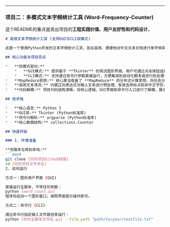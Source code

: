
---

### **项目二：多模式文本字频统计工具 (Word-Frequency-Counter)**

这个README的重点是突出项目的**工程实践价值、用户友好性和代码设计**。

```markdown
# 高效文本字频统计工具 (支持GUI与CLI双模式)

这是一个使用Python开发的文本字频统计工具，旨在高效、便捷地对中文文本文档进行单字频率分析。项目最大的特点是同时提供了图形用户界面（GUI）和命令行界面（CLI），满足不同场景下的使用需求。

## 核心功能与项目亮点

*   **双模式驱动:**
    *   **GUI模式:** 提供基于 **Tkinter** 的简洁图形界面，用户可通过点击按钮选择文件、执行分析并查看结果，无需任何编程知识。
    *   **CLI模式:** 支持通过命令行参数直接运行，方便集成到自动化脚本或进行批处理任务。
*   **MapReduce思想:** 核心算法借鉴了 **MapReduce** 的分布式计算思想，将任务分解为“映射”（Map）和“规约”（Reduce）两个阶段，逻辑清晰，易于理解和扩展。
*   **高效文本清洗:** 内置正则表达式对输入文本进行预处理，有效去除标点和非中文字符，保证统计的准确性。
*   **代码解耦:** 项目代码结构清晰，将核心逻辑、GUI界面和命令行入口进行了解耦，展示了良好的软件工程实践。

## 技术栈

*   **核心语言:** Python 3
*   **GUI库:** Tkinter (Python标准库)
*   **命令行解析:** argparse (Python标准库)
*   **核心数据结构:** collections.Counter

## 快速开始

### 1. 环境准备

**克隆本仓库到本地:**
```bash
git clone [你的项目GitHub链接]
cd [你的项目文件夹名]
2. 如何运行

方式一：图形用户界面 (GUI)

直接运行主脚本，不带任何参数：
python [word_count.py]
程序将启动一个图形窗口，按照界面提示操作即可。

方式二：命令行 (CLI)

通过命令行指定输入文件路径来运行：
python [你的主脚本文件名.py] --file_path "path/to/your/textfile.txt"